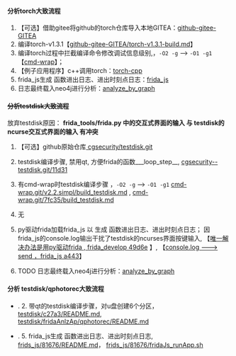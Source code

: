 #### 分析torch大致流程

1. 【可选】借助gitee将github的torch仓库导入本地GITEA：[github-gitee-GITEA](http://giteaz:3000/wiki/github-gitee-GITEA.git)
2. 编译torch-v1.3.1【[github-gitee-GITEA/torch-v1.3.1-build.md](http://giteaz:3000/github_tool/github-gitee-GITEA/src/branch/main/torch-v1.3.1-build.md)】
3.  编译torch过程中拦截编译命令修改调试信息级别,，```-O2 -g``` --> ```-O1 -g1```【[cmd-wrap](http://giteaz:3000/bal/cmd-wrap.git)】；
4. 【例子应用程序】c++调用torch：[torch-cpp](http://giteaz:3000/frida_analyze_app_src/torch-cpp.git/src/branch/master/v1.0.0)
5.  frida_js生成 函数进出日志、进出时刻点日志：[frida_js](http://giteaz:3000/frida_analyze_app_src/frida_js.git)
6.  日志最终载入neo4j进行分析：[analyze_by_graph](http://giteaz:3000/frida_analyze_app_src/analyze_by_graph.git)



#### ~~分析testdisk大致流程~~

放弃testdisk原因： **frida_tools/frida.py 中的交互式界面的输入 与  testdisk的ncurse交互式界面的输入 有冲突**

1. 【可选】github原始仓库[ cgsecurity/testdisk.git](https://github.com/cgsecurity/testdisk.git)
2.  testdisk编译步骤, 禁用qt, 方便frida的函数___loop_step__,  [cgsecurity--testdisk.git/11d31](https://gitee.com/disk_recovery/cgsecurity--testdisk/commit/11d31526c66f494111334bf97194104f68c31256)

3. 有cmd-wrap时testdisk编译步骤 ，```-O2 -g``` --> ```-O1 -g1``` [cmd-wrap.git/v2.2.simpl/build_testdisk.md](http://giteaz:3000/bal/cmd-wrap/src/tag/v2.2.simpl/build_testdisk.md)  , [cmd-wrap.git/7fc35/build_testdisk.md](http://giteaz:3000/bal/cmd-wrap/src/commit/7fc355dd259b847f14b9b8db61d649d3ff3df3b6/build_testdisk.md)

4. 无

5. py驱动frida加载frida_js 以 生成 函数进出日志、进出时刻点日志； 因 frida_js的console.log输出干扰了testdisk的ncurses界面按键输入,  【[唯一解决办法是用py驱动frida  , frida_develop 49d6e](http://giteaz:3000/frida_analyze_app_src/frida_develop/commit/49d6e412210580b1ba6c343cd721d608b21ef03c) 】, 【[console.log ---> send ，frida_js a443](http://giteaz:3000/frida_analyze_app_src/frida_js/commit/a443ba1cfe8a4313fc703e9923dc0094f89e09b1)】



6. TODO 日志最终载入neo4j进行分析：[analyze_by_graph](http://giteaz:3000/frida_analyze_app_src/analyze_by_graph.git)


#### 分析 testdisk/qphotorec大致流程





- . 2. 带qt的testdisk编译步骤，对u盘创建6个分区， [testdisk/c27a3/README.md](https://gitee.com/disk_recovery/cgsecurity--testdisk/blob/c27a3ae0a9aed9b2a31f2eab9ca4b49ab80ab767/README.md),  [testdisk/fridaAnlzAp/qphotorec/README.md](https://gitee.com/disk_recovery/cgsecurity--testdisk/blob/fridaAnlzAp/qphotorec/README.md)

- . 5. frida_js生成 函数进出日志、进出时刻点日志, [frids_js/81676/README.md](http://giteaz:3000/frida_analyze_app_src/frida_js/src/commit/81676fcf360af9b711958c83afe0c0dcc56c42a0/README.md)， 
[frids_js/81676/fridaJs_runApp.sh](http://giteaz:3000/frida_analyze_app_src/frida_js/src/commit/81676fcf360af9b711958c83afe0c0dcc56c42a0/fridaJs_runApp.sh)

